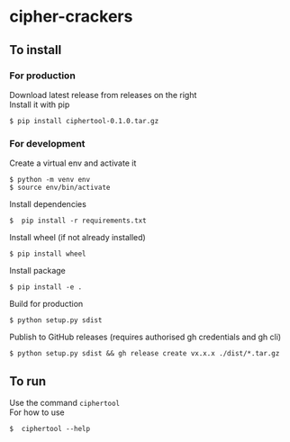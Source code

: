 # cipher-crackers

## To install

### For production

Download latest release from releases on the right  
Install it with pip
```shell
$ pip install ciphertool-0.1.0.tar.gz
```

### For development

Create a virtual env and activate it
```shell
$ python -m venv env
$ source env/bin/activate
```

Install dependencies
```shell
$  pip install -r requirements.txt
```

Install wheel (if not already installed)
```shell
$ pip install wheel
```

Install package
```shell
$ pip install -e .
```

Build for production
```shell
$ python setup.py sdist
```

Publish to GitHub releases (requires authorised gh credentials and gh cli)
```shell
$ python setup.py sdist && gh release create vx.x.x ./dist/*.tar.gz
```

## To run

Use the command `ciphertool`  
For how to use
```shell
$  ciphertool --help
```
